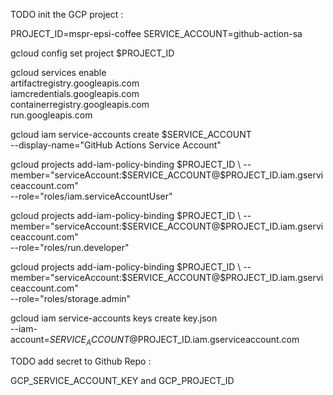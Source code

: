 TODO init the GCP project : 

PROJECT_ID=mspr-epsi-coffee
SERVICE_ACCOUNT=github-action-sa

gcloud config set project $PROJECT_ID

gcloud services enable \
   artifactregistry.googleapis.com \
   iamcredentials.googleapis.com \
   containerregistry.googleapis.com \
   run.googleapis.com 

gcloud iam service-accounts create $SERVICE_ACCOUNT \
   --display-name="GitHub Actions Service Account"

gcloud projects add-iam-policy-binding $PROJECT_ID \
   --member="serviceAccount:$SERVICE_ACCOUNT@$PROJECT_ID.iam.gserviceaccount.com" \
   --role="roles/iam.serviceAccountUser"

gcloud projects add-iam-policy-binding $PROJECT_ID \
   --member="serviceAccount:$SERVICE_ACCOUNT@$PROJECT_ID.iam.gserviceaccount.com" \
   --role="roles/run.developer"

gcloud projects add-iam-policy-binding $PROJECT_ID \
   --member="serviceAccount:$SERVICE_ACCOUNT@$PROJECT_ID.iam.gserviceaccount.com" \
   --role="roles/storage.admin"

gcloud iam service-accounts keys create key.json \
   --iam-account=$SERVICE_ACCOUNT@$PROJECT_ID.iam.gserviceaccount.com

TODO add secret to Github Repo : 

GCP_SERVICE_ACCOUNT_KEY and GCP_PROJECT_ID



